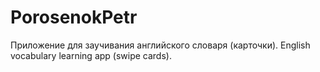 # PorosenokPetr


Приложение для заучивания английского словаря (карточки).
English vocabulary learning app (swipe cards).
